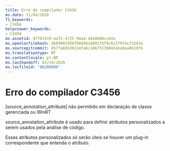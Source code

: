 ```yaml
---
title: Erro do compilador C3456
ms.date: 11/04/2016
f1_keywords:
- C3456
helpviewer_keywords:
- C3456
ms.assetid: 9f781919-aaf2-4725-94a4-44a0b80cc64a
ms.openlocfilehash: d6890019507b06081d8817bf0c01279f4c732d3a
ms.sourcegitcommit: 857fa6b530224fa6c18675138043aba9aa0619fb
ms.translationtype: MT
ms.contentlocale: pt-BR
ms.lasthandoff: 03/24/2020
ms.locfileid: "80200896"
---
```

# <a name="compiler-error-c3456"></a>Erro do compilador C3456

[source_annotation_attribute] não permitido em declaração de classe gerenciada ou WinRT

source_annotation_attribute é usado para definir atributos personalizados a serem usados pela análise de código.

Esses atributos personalizados só serão úteis se houver um plug-in correspondente que entenda o atributo.
